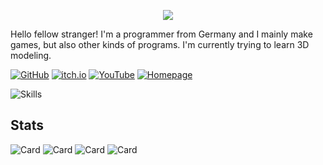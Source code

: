 <p align="center">
  <img src="https://capsule-render.vercel.app/api?type=venom&height=150&color=gradient&text=terraquad&section=header&reversal=false&textBg=false&stroke=000000&strokeWidth=1&desc=Welcome%20to%20my%20profile!&descAlignY=68&fontAlignY=45&descAlign=63&fontAlign=45" />
</p>

Hello fellow stranger! I'm a programmer from Germany and I mainly make games, but also other kinds of programs.
I'm currently trying to learn 3D modeling.

[![GitHub](https://img.shields.io/badge/GitHub-202020?style=for-the-badge&logo=github&logoColor=white)](https://github.com/terraquad)
[![itch.io](https://img.shields.io/badge/Itch.io-FA5C5C?style=for-the-badge&logo=itchdotio&logoColor=white)](https://terraquad.itch.io)
[![YouTube](https://img.shields.io/badge/YouTube-FF0000?style=for-the-badge&logo=youtube&logoColor=white)](https://youtube.com/@terraquad)
[![Homepage](https://img.shields.io/badge/website-000000?style=for-the-badge&logo=About.me&logoColor=white)](https://terraquad.dev)

![Skills](https://skillicons.dev/icons?i=c,cpp,zig,rust,dart,flutter,godot)

## Stats

![Card](http://github-profile-summary-cards.vercel.app/api/cards/profile-details?username=terraquad&theme=github_dark)
![Card](http://github-profile-summary-cards.vercel.app/api/cards/repos-per-language?username=terraquad&theme=github_dark)
![Card](http://github-profile-summary-cards.vercel.app/api/cards/most-commit-language?username=terraquad&theme=github_dark)
![Card](http://github-profile-summary-cards.vercel.app/api/cards/stats?username=terraquad&theme=github_dark)
